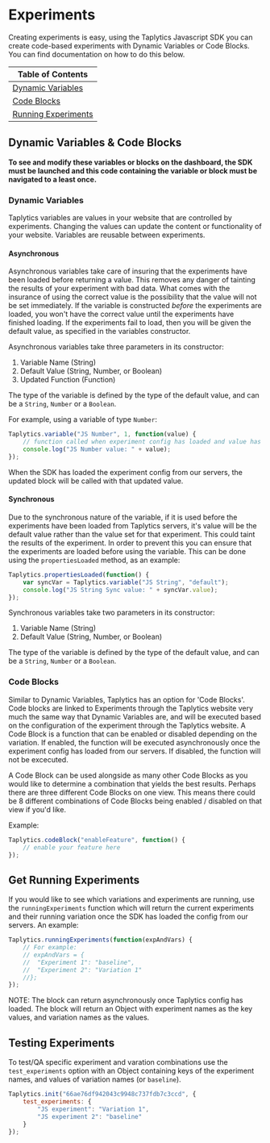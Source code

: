 # Experiments

Creating experiments is easy, using the Taplytics Javascript SDK you can create code-based experiments with Dynamic Variables or Code Blocks. You can find documentation on how to do this below.

| Table of Contents |
| ----------------- |
| [Dynamic Variables](#dynamic-variables) |
| [Code Blocks](#code-blocks) |
| [Running Experiments](#get-running-experiments) |

## Dynamic Variables & Code Blocks

**To see and modify these variables or blocks on the dashboard, the SDK must be launched and this code containing the variable or block must be navigated to a least once.**

### Dynamic Variables

Taplytics variables are values in your website that are controlled by experiments. Changing the values can update the content or functionality of your website. Variables are reusable between experiments.

#### Asynchronous

Asynchronous variables take care of insuring that the experiments have been loaded before returning a value. This removes any danger of tainting the results of your experiment with bad data. What comes with the insurance of using the correct value is the possibility that the value will not be set immediately. If the variable is constructed *before* the experiments are loaded, you won't have the correct value until the experiments have finished loading. If the experiments fail to load, then you will be given the default value, as specified in the variables constructor.

Asynchronous variables take three parameters in its constructor:

1. Variable Name (String)
2. Default Value (String, Number, or Boolean)
3. Updated Function (Function)

The type of the variable is defined by the type of the default value, and can be a `String`, `Number` or a `Boolean`.

For example, using a variable of type `Number`:

```javascript
Taplytics.variable("JS Number", 1, function(value) {
    // function called when experiment config has loaded and value has been set
    console.log("JS Number value: " + value);
});
```

When the SDK has loaded the experiment config from our servers, the updated block will be called with that updated value.

#### Synchronous

Due to the synchronous nature of the variable, if it is used before the experiments have been loaded from Taplytics servers, it's value will be the default value rather than the value set for that experiment. This could taint the results of the experiment. In order to prevent this you can ensure that the experiments are loaded before using the variable. This can be done using the `propertiesLoaded` method, as an example: 

```javascript
Taplytics.propertiesLoaded(function() {
    var syncVar = Taplytics.variable("JS String", "default");
    console.log("JS String Sync value: " + syncVar.value);
});
```

Synchronous variables take two parameters in its constructor:

1. Variable Name (String)
2. Default Value (String, Number, or Boolean)

The type of the variable is defined by the type of the default value, and can be a `String`, `Number` or a `Boolean`.

### Code Blocks

Similar to Dynamic Variables, Taplytics has an option for 'Code Blocks'. Code blocks are linked to Experiments through the Taplytics website very much the same way that Dynamic Variables are, and will be executed based on the configuration of the experiment through the Taplytics website. A Code Block is a function that can be enabled or disabled depending on the variation. If enabled, the function will be executed asynchronously once the experiment config has loaded from our servers. If disabled, the function will not be excecuted.

A Code Block can be used alongside as many other Code Blocks as you would like to determine a combination that yields the best results. Perhaps there are three different Code Blocks on one view. This means there could be 8 different combinations of Code Blocks being enabled / disabled on that view if you'd like.

Example:

```javascript
Taplytics.codeBlock("enableFeature", function() {
    // enable your feature here
});
```

## Get Running Experiments

If you would like to see which variations and experiments are running, use the  `runningExperiments` function which will return the current experiments and their running variation once the SDK has loaded the config from our servers. An example:

```javascript
Taplytics.runningExperiments(function(expAndVars) {
    // For example: 
    // expAndVars = {
    //  "Experiment 1": "baseline",
    //  "Experiment 2": "Variation 1"
    //};
});
```

NOTE: The block can return asynchronously once Taplytics config has loaded. The block will return an Object with experiment names as the key values, and variation names as the values.

## Testing Experiments

To test/QA specific experiment and varation combinations use the `test_experiments` option with an Object containing keys of the experiment names, and values of variation names (or `baseline`).

```javascript
Taplytics.init("66ae76df942043c9948c737fdb7c3ccd", {
    test_experiments: {
        "JS experiment": "Variation 1",
        "JS experiment 2": "baseline"
    }
});
```
